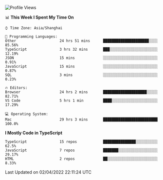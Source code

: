 <!--START_SECTION:waka-->
![Profile Views](http://img.shields.io/badge/Profile%20Views-1-blue)

📊 **This Week I Spent My Time On** 

```text
⌚︎ Time Zone: Asia/Shanghai

💬 Programming Languages: 
Other                    24 hrs 51 mins      █████████████████████░░░░   85.56% 
TypeScript               3 hrs 32 mins       ███░░░░░░░░░░░░░░░░░░░░░░   12.19% 
JSON                     15 mins             ░░░░░░░░░░░░░░░░░░░░░░░░░   0.91% 
JavaScript               15 mins             ░░░░░░░░░░░░░░░░░░░░░░░░░   0.87% 
SQL                      3 mins              ░░░░░░░░░░░░░░░░░░░░░░░░░   0.23%

🔥 Editors: 
Browser                  24 hrs 2 mins       ████████████████████░░░░░   82.71% 
VS Code                  5 hrs 1 min         ████░░░░░░░░░░░░░░░░░░░░░   17.29%

💻 Operating System: 
Mac                      29 hrs 3 mins       █████████████████████████   100.0%

```

**I Mostly Code in TypeScript** 

```text
TypeScript               15 repos            ███████████████░░░░░░░░░░   62.5% 
JavaScript               7 repos             ███████░░░░░░░░░░░░░░░░░░   29.17% 
HTML                     2 repos             ██░░░░░░░░░░░░░░░░░░░░░░░   8.33%

```



 Last Updated on 02/04/2022 22:11:24 UTC
<!--END_SECTION:waka-->
